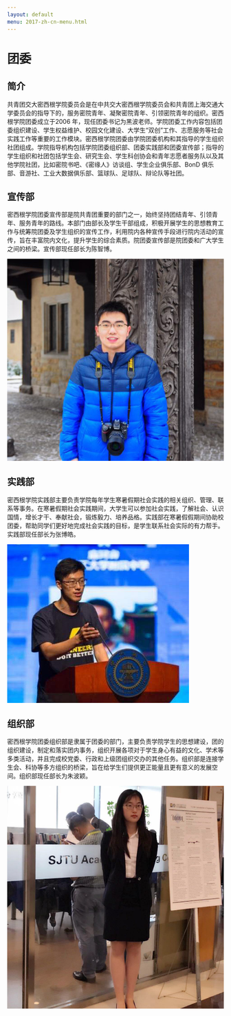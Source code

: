 ```yaml
---
layout: default
menu: 2017-zh-cn-menu.html
---
```


# 团委

## 简介

共青团交大密西根学院委员会是在中共交大密西根学院委员会和共青团上海交通大学委员会的指导下的，服务密院青年、凝聚密院青年、引领密院青年的组织。密西根学院团委成立于2006 年，现任团委书记为黑波老师。学院团委工作内容包括团委组织建设、学生权益维护、校园文化建设、大学生“双创”工作、志愿服务等社会实践工作等重要的工作模块。密西根学院团委由学院团委机构和其指导的学生组织社团组成。学院指导机构包括学院团委组织部、团委实践部和团委宣传部；指导的学生组织和社团包括学生会、研究生会、学生科创协会和青年志愿者服务队以及其他学院社团，比如密院书吧、《密缘人》访谈组、学生企业俱乐部、BonD 俱乐部、音游社、工业大数据俱乐部、篮球队、足球队、辩论队等社团。

## 宣传部

密西根学院团委宣传部是院共青团重要的部门之一，始终坚持团结青年、引领青年、服务青年的路线。本部门由部长及学生干部组成，积极开展学生的思想教育工作与统筹院团委及学生组织的宣传工作，利用院内各种宣传手段进行院内活动的宣传，旨在丰富院内文化，提升学生的综合素质。院团委宣传部是院团委和广大学生之间的桥梁。宣传部现任部长为陈智博。

![](../imgs/cylc-publicity.jpg)


## 实践部

密西根学院实践部主要负责学院每年学生寒暑假期社会实践的相关组织、管理、联系等事务。在寒暑假期社会实践期间，大学生可以参加社会实践，了解社会、认识国情，增长才干、奉献社会，锻炼毅力、培养品格。实践部在寒暑假假期间协助校团委，帮助同学们更好地完成社会实践的目标，是学生联系社会实际的有力帮手。实践部现任部长为张博皓。

![](../imgs/cylc-practice.jpg)

## 组织部

密西根学院团委组织部是隶属于团委的部门，主要负责学院学生的思想建设，团的组织建设，制定和落实团内事务，组织开展各项对于学生身心有益的文化、学术等多类活动，并且完成校党委、行政和上级团组织交办的其他任务。组织部是连接学生会、科协等多方组织的桥梁，旨在给学生们提供更正能量且更有意义的发展空间。组织部现任部长为朱波颖。

![](../imgs/cylc-arrangement.jpg)
